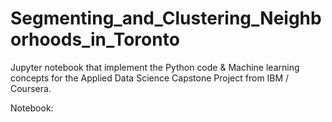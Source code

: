 # Segmenting_and_Clustering_Neighborhoods_in_Toronto

Jupyter notebook that implement the Python code & Machine learning concepts for the Applied Data Science Capstone Project from IBM / Coursera.

Notebook:
